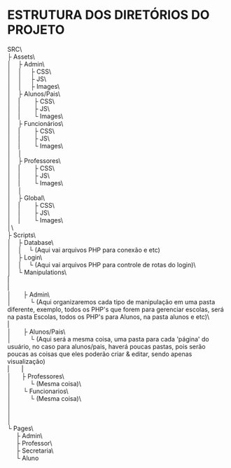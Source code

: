 ESTRUTURA DOS DIRETÓRIOS DO PROJETO
===================================

SRC\\  
 ├ Assets\  
 │ &nbsp;&nbsp; ├ Admin\  
 │ &nbsp;&nbsp; │ &nbsp;&nbsp;&nbsp; ├ CSS\  
 │ &nbsp;&nbsp; │ &nbsp;&nbsp;&nbsp; ├ JS\  
 │ &nbsp;&nbsp; │ &nbsp;&nbsp;&nbsp; ├ Images\  
 │ &nbsp;&nbsp; ├ Alunos/Pais\  
 │ &nbsp;&nbsp; | &nbsp;&nbsp;&nbsp;&nbsp;&nbsp;&nbsp; ├ CSS\  
 │ &nbsp;&nbsp; | &nbsp;&nbsp;&nbsp;&nbsp;&nbsp;&nbsp; ├ JS\  
 │ &nbsp;&nbsp; | &nbsp;&nbsp;&nbsp;&nbsp;&nbsp;&nbsp; └ Images\\  
 │ &nbsp;&nbsp; ├ Funcionários\  
 │ &nbsp;&nbsp; | &nbsp;&nbsp;&nbsp;&nbsp;&nbsp;&nbsp; ├ CSS\  
 │ &nbsp;&nbsp; | &nbsp;&nbsp;&nbsp;&nbsp;&nbsp;&nbsp; ├ JS\  
 │ &nbsp;&nbsp; | &nbsp;&nbsp;&nbsp;&nbsp;&nbsp;&nbsp; └ Images\  
 │ &nbsp;&nbsp; │  
 │ &nbsp;&nbsp; ├ Professores\  
 │ &nbsp;&nbsp; | &nbsp;&nbsp;&nbsp;&nbsp;&nbsp;&nbsp; ├ CSS\  
 │ &nbsp;&nbsp; | &nbsp;&nbsp;&nbsp;&nbsp;&nbsp;&nbsp; ├ JS\  
 │ &nbsp;&nbsp; | &nbsp;&nbsp;&nbsp;&nbsp;&nbsp;&nbsp; └ Images\\  
 │ &nbsp;&nbsp; │  
 │ &nbsp;&nbsp; ├ Global\  
 │ &nbsp;&nbsp; | &nbsp;&nbsp;&nbsp;&nbsp;&nbsp;&nbsp; ├ CSS\  
 │ &nbsp;&nbsp; | &nbsp;&nbsp;&nbsp;&nbsp;&nbsp;&nbsp; ├ JS\  
 │ &nbsp;&nbsp; | &nbsp;&nbsp;&nbsp;&nbsp;&nbsp;&nbsp; └ Images\  
 │\\  
 ├ Scripts\  
 │ &nbsp;&nbsp; ├ Database\  
 │ &nbsp;&nbsp; │&nbsp;&nbsp;&nbsp; └ (Aqui vai arquivos PHP para conexão e etc)  
 │ &nbsp;&nbsp; ├ Login\  
 │ &nbsp;&nbsp; │&nbsp;&nbsp;&nbsp; └ (Aqui vai arquivos PHP para controle de rotas do login)\  
 │ &nbsp;&nbsp; └ Manipulations\  
 |  
 |  
 │ &nbsp;&nbsp;&nbsp;&nbsp;&nbsp; ├ Admin\  
 │ &nbsp;&nbsp;&nbsp;&nbsp;&nbsp;&nbsp;&nbsp;&nbsp;&nbsp; └ (Aqui organizaremos cada tipo de manipulação em uma pasta diferente, exemplo, todos os PHP's que forem para gerenciar escolas, será na pasta Escolas, todos os PHP's para Alunos, na pasta alunos e etc)\  
 |  
 │ &nbsp;&nbsp;&nbsp;&nbsp;&nbsp; ├ Alunos/Pais\  
 │ &nbsp;&nbsp;&nbsp;&nbsp;&nbsp;&nbsp;&nbsp;&nbsp;&nbsp; └ (Aqui será a mesma coisa, uma pasta para cada 'página' do usuário, no caso para alunos/pais, haverá poucas pastas, pois serão poucas as coisas que eles poderão criar & editar, sendo apenas visualização)  
 | &nbsp;&nbsp;&nbsp;&nbsp;&nbsp; |  
 │ &nbsp;&nbsp;&nbsp;&nbsp;&nbsp;├ Professores\  
 │ &nbsp;&nbsp;&nbsp;&nbsp;&nbsp;&nbsp;&nbsp;&nbsp;&nbsp; └ (Mesma coisa)\  
 │ &nbsp;&nbsp;&nbsp;&nbsp;&nbsp; └ Funcionarios\  
 │ &nbsp;&nbsp;&nbsp;&nbsp;&nbsp;&nbsp;&nbsp;&nbsp;&nbsp; └ (Mesma coisa)\  
 │  
 │  
 │  
 └ Pages\  
 &nbsp;&nbsp;&nbsp;&nbsp; ├ Admin\  
 &nbsp;&nbsp;&nbsp;&nbsp; ├ Professor\  
 &nbsp;&nbsp;&nbsp;&nbsp; ├ Secretaria\  
 &nbsp;&nbsp;&nbsp;&nbsp; └ Aluno
